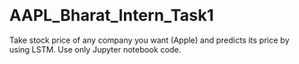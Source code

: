# AAPL_Bharat_Intern_Task1

Take stock price of any company you want (Apple) and predicts its price by using LSTM.
Use only Jupyter notebook code.
